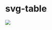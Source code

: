 # svg-table

<img src="https://github.com/prodan7799/svg-table/blob/master/screenshots/svg-table.PNG"/>
